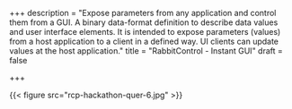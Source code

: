 +++
description = "Expose parameters from any application and control them from a GUI. A binary data-format definition to describe data values and user interface elements. It is intended to expose parameters (values) from a host application to a client in a defined way. UI clients can update values at the host application."
title = "RabbitControl - Instant GUI"
draft = false

+++

{{< figure src="rcp-hackathon-quer-6.jpg" >}}
